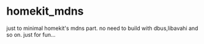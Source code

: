 # homekit_mdns

just to minimal homekit's mdns part.
no need to build with dbus,libavahi and so on.
just for fun...
